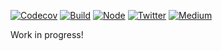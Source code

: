 [![Codecov](https://img.shields.io/codecov/c/github/ehmicky/portable-path.svg?label=tested&logo=codecov)](https://codecov.io/gh/ehmicky/portable-path)
[![Build](https://github.com/ehmicky/portable-path/workflows/Build/badge.svg)](https://github.com/ehmicky/portable-path/actions)
[![Node](https://img.shields.io/node/v/portable-path.svg?logo=node.js)](https://www.npmjs.com/package/portable-path)
[![Twitter](https://img.shields.io/badge/%E2%80%8B-twitter-4cc61e.svg?logo=twitter)](https://twitter.com/intent/follow?screen_name=ehmicky)
[![Medium](https://img.shields.io/badge/%E2%80%8B-medium-4cc61e.svg?logo=medium)](https://medium.com/@ehmicky)

Work in progress!
